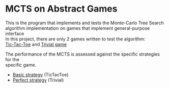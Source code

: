 ﻿# MCTS on Abstract Games

This is the program that implements and tests the Monte-Carlo Tree Search<br>
algorithm implementation on games that implement general-purpose interface<br>
In this project, there are only 2 games written to test the algorithm: <br>[Tic-Tac-Toe](https://github.com/medovina/ai_1/blob/master/src/minimax/tictactoe) and [Trivial game](https://github.com/medovina/ai_1/tree/master/src/minimax/trivial)

The performance of the MCTS is assessed against the specific strategies for the <br> 
specific game. 
* [Basic strategy](https://github.com/medovina/ai_1/blob/master/src/minimax/tictactoe/BasicStrategy.java) (TicTacToe)
* [Perfect strategy](https://github.com/medovina/ai_1/blob/master/src/minimax/trivial/TrivialGame.java) (Trivial)



